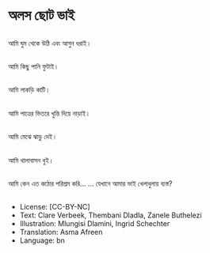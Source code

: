 # অলস ছোট ভাই

##
আমি ঘুম থেকে উঠি এবং আগুন ধরাই।

##
আমি কিছু পানি ফুটাই।

##
আমি লাকড়ি কাটি।

##
আমি পাত্রের ভিতরে খুন্তি দিয়ে নাড়াই।

##
আমি মেঝে ঝাড়ু দেই।

##
আমি থালাবাসন ধুই।

##
আমি কেন এত কঠোর পরিশ্রম করি... ... যেখানে আমার ভাই খেলাধুলায় ব্যস্ত?

##
* License: [CC-BY-NC]
* Text: Clare Verbeek, Thembani Dladla, Zanele Buthelezi
* Illustration: Mlungisi Dlamini, Ingrid Schechter
* Translation: Asma Afreen
* Language: bn
